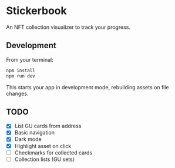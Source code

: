 # Stickerbook

An NFT collection visualizer to track your progress.

## Development

From your terminal:

```sh
npm install
npm run dev
```

This starts your app in development mode, rebuilding assets on file changes.

## TODO

- [x] List GU cards from address
- [x] Basic navigation
- [x] Dark mode
- [x] Highlight asset on click
- [ ] Checkmarks for collected cards
- [ ] Collection lists (GU sets)
